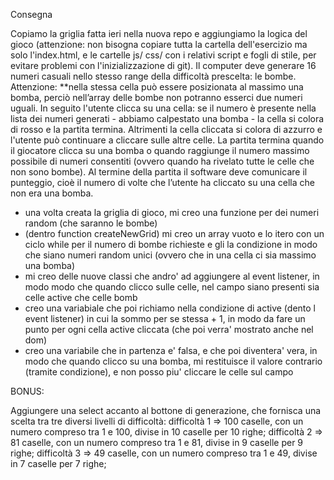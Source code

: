Consegna

Copiamo la griglia fatta ieri nella nuova repo e aggiungiamo la logica del gioco (attenzione: non bisogna copiare tutta la cartella dell'esercizio ma solo l'index.html, e le cartelle js/ css/ con i relativi script e fogli di stile, per evitare problemi con l'inizializzazione di git).
Il computer deve generare 16 numeri casuali nello stesso range della difficoltà prescelta: le bombe.
Attenzione: **nella stessa cella può essere posizionata al massimo una bomba, perciò nell’array delle bombe non potranno esserci due numeri uguali.
In seguito l'utente clicca su una cella: se il numero è presente nella lista dei numeri generati - abbiamo calpestato una bomba - la cella si colora di rosso e la partita termina.
Altrimenti la cella cliccata si colora di azzurro e l'utente può continuare a cliccare sulle altre celle.
La partita termina quando il giocatore clicca su una bomba o quando raggiunge il numero massimo possibile di numeri consentiti (ovvero quando ha rivelato tutte le celle che non sono bombe).
Al termine della partita il software deve comunicare il punteggio, cioè il numero di volte che l’utente ha cliccato su una cella che non era una bomba.

- una volta creata la griglia di gioco, mi creo una funzione per dei numeri random (che saranno le bombe)
- (dentro function createNewGrid) mi creo un array vuoto e lo itero con un ciclo while per il numero di bombe richieste e gli la condizione in modo che siano numeri random unici (ovvero che in una cella ci sia massimo una bomba)
- mi creo delle nuove classi che andro' ad aggiungere al event listener, in modo modo che quando clicco sulle celle, nel campo siano presenti sia celle active che celle bomb
- creo una variabiale che poi richiamo nella condizione di active (dento l event listener) in cui la sommo per se stessa + 1, in modo da fare un punto per ogni cella active cliccata (che poi verra' mostrato anche nel dom)
- creo una variabile che in partenza e' falsa, e che poi diventera' vera, in modo che quando clicco su una bomba, mi restituisce il valore contrario (tramite condizione), e non posso piu' cliccare le celle sul campo


BONUS:

Aggiungere una select accanto al bottone di generazione, che fornisca una scelta tra tre diversi livelli di difficoltà:
difficoltà 1 ⇒ 100 caselle, con un numero compreso tra 1 e 100, divise in 10 caselle per 10 righe;
difficoltà 2 ⇒ 81 caselle, con un numero compreso tra 1 e 81, divise in 9 caselle per 9 righe;
difficoltà 3 ⇒ 49 caselle, con un numero compreso tra 1 e 49, divise in 7 caselle per 7 righe;